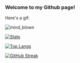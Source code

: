 ### Welcome to my Github page!

Here's a gif:

![mind_blown](https://media.giphy.com/media/vFKqnCdLPNOKc/giphy.gif)

[![Stats](https://github-readme-stats.vercel.app/api?username=bterone&show_icons=true&theme=swift&count_private=true&hide=issues&hide_border=true)](https://github.com/anuraghazra/github-readme-stats)

[![Top Langs](https://github-readme-stats.vercel.app/api/top-langs/?username=bterone&theme=swift&layout=compact&hide_border=true)](https://github.com/anuraghazra/github-readme-stats)

[![GitHub Streak](https://github-readme-streak-stats.herokuapp.com/?user=bterone&theme=swift&hide_border=true)](https://git.io/streak-stats)

<!--
**bterone/bterone** is a ✨ _special_ ✨ repository because its `README.md` (this file) appears on your GitHub profile.

Here are some ideas to get you started:

- 🔭 I’m currently working on ...
- 🌱 I’m currently learning ...
- 👯 I’m looking to collaborate on ...
- 🤔 I’m looking for help with ...
- 💬 Ask me about ...
- 📫 How to reach me: ...
- 😄 Pronouns: ...
- ⚡ Fun fact: ...
-->
